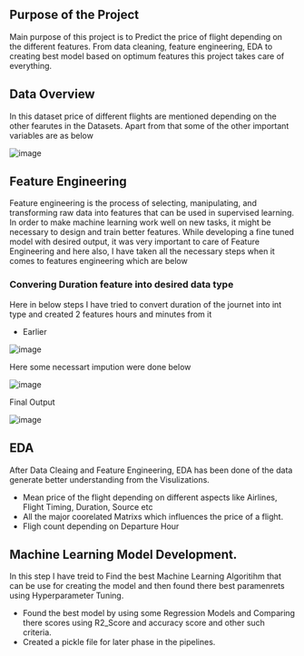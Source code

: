 ## Purpose of the Project
Main purpose of this project is to Predict the price of flight depending on the different features. From data cleaning, feature engineering, EDA to creating best model based on optimum features this project takes care of everything.
## Data Overview
In this dataset price of different flights are mentioned depending on the other fearutes in the Datasets. Apart from that some of the other important variables are as below


![image](https://user-images.githubusercontent.com/66120808/213873435-11f5f9e9-ba9f-40d7-aad1-bf419063b93f.png)

## Feature Engineering
Feature engineering is the process of selecting, manipulating, and transforming raw data into features that can be used in supervised learning. In order to make machine learning work well on new tasks, it might be necessary to design and train better features. While developing a fine tuned model with desired output, it was very important to care of Feature Engineering and here also, I have taken all the necessary steps when it comes to features engineering which are below

### Convering Duration feature into desired data type
Here in below steps I have tried to convert duration of the journet into int type and created 2 features hours and minutes from it

- Earlier

![image](https://user-images.githubusercontent.com/66120808/213873892-6d230b2e-adcc-4b44-a42c-7b8bfbddd4e6.png)

Here some necessart impution were done below

![image](https://user-images.githubusercontent.com/66120808/213873924-d8f79656-5e41-4d8a-b46e-e8c52d2b40b2.png)

Final Output

![image](https://user-images.githubusercontent.com/66120808/213873936-ba429d29-7259-44ff-8a50-793e80e997f4.png)


## EDA
After Data Cleaing and Feature Engineering, EDA has been done of the data generate better understanding from the Visulizations.
- Mean price of the flight depending on different aspects like Airlines, Flight Timing, Duration, Source etc
- All the major coorelated Matrixs which influences the price of a flight.
- Fligh count depending on Departure Hour
## Machine Learning Model Development.
In this step I have treid to Find the best Machine Learning Algoritihm that can be use for creating the model and then found there best paramenrets using Hyperparameter Tuning.
- Found the best model by using some Regression Models and Comparing there scores using R2_Score and accuracy score and other such criteria.
- Created a pickle file for later phase in the pipelines.
